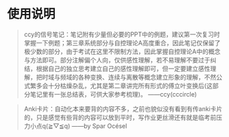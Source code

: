 # 使用说明

>ccy的信号笔记：笔记附有少量但必要的PPT中的例题，建议第一次复习时掌握一下例题；第三章系统部分与自控理论A高度重合，因此笔记仅保留了极少数的部分，由于考试在这里不限制方法，因此掌握自控理论A中的概念与方法即可。部分注解偏个人向，仅供感性理解，若不易理解不要过于纠结，根据自己的独立思考建立自己的感性理解即可，但一定要建立感性理解，把时域与频域的各种变换、连续与离散等概念建立形象的理解，不然公式繁多会十分枯燥杂乱，尤其是第二章讲完所有形式的傅立叶变换后(这部分笔记里有一张总结表，可供大家参考梳理)。 ——ccy(cccircle)

>Anki卡片：自动化本来要背的内容不多，之前也貌似没有看到有传anki卡片的，只是感觉有些背的内容可以放到平时，写作业更丝滑还有就是临考前压力小点q(≧▽≦q) ——by Spar Océsel
